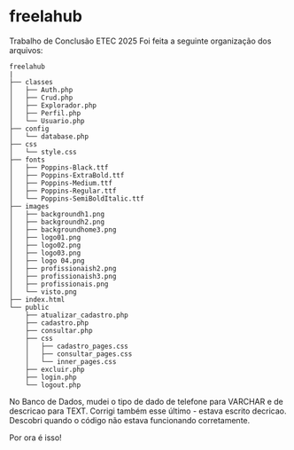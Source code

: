 # freelahub
Trabalho de Conclusão ETEC 2025
Foi feita a seguinte organização dos arquivos:
```
freelahub
|
├── classes
│   ├── Auth.php
│   ├── Crud.php
│   ├── Explorador.php
│   ├── Perfil.php
│   └── Usuario.php
├── config
│   └── database.php
├── css
│   └── style.css
├── fonts
│   ├── Poppins-Black.ttf
│   ├── Poppins-ExtraBold.ttf
│   ├── Poppins-Medium.ttf
│   ├── Poppins-Regular.ttf
│   └── Poppins-SemiBoldItalic.ttf
├── images
│   ├── backgroundh1.png
│   ├── backgroundh2.png
│   ├── backgroundhome3.png
│   ├── logo01.png
│   ├── logo02.png
│   ├── logo03.png
│   ├── logo 04.png
│   ├── profissionaish2.png
│   ├── profissionaish3.png
│   ├── profissionais.png
│   └── visto.png
├── index.html
└── public
    ├── atualizar_cadastro.php
    ├── cadastro.php
    ├── consultar.php
    ├── css
    │   ├── cadastro_pages.css
    │   ├── consultar_pages.css
    │   └── inner_pages.css
    ├── excluir.php
    ├── login.php
    └── logout.php
```

No Banco de Dados, mudei o tipo de dado de telefone para VARCHAR e de descricao para TEXT. Corrigi também esse último - estava escrito decricao. Descobri quando o código não estava funcionando corretamente.

Por ora é isso!
